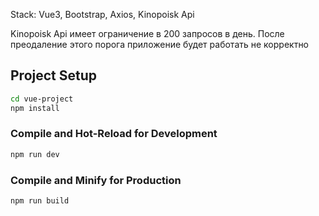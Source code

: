 Stack: Vue3, Bootstrap, Axios, Kinopoisk Api

Kinopoisk Api имеет ограничение в 200 запросов в день. После преодаление этого порога приложение будет работать не корректно

## Project Setup

```sh
cd vue-project
npm install
```

### Compile and Hot-Reload for Development

```sh
npm run dev
```

### Compile and Minify for Production

```sh
npm run build
```
